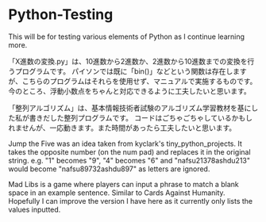 # Python-Testing
This will be for testing various elements of Python as I continue learning more.

「X進数の変換.py」は、10進数から2進数か、2進数から10進数までの変換を行うプログラムです。
パイソンでは既に「bin()」などという関数は存在しますが、こちらのプログラムはそれらを使用せず、マニュアルで実施するものです。
今のところ、浮動小数点をちゃんと対応できるように工夫したいと思います。

「整列アルゴリズム」は、基本情報技術者試験のアルゴリズム学習教材を基にした私が書きだした整列プログラムです。
コードはごちゃごちゃしているかもしれませんが、一応動きます。また時間があったら工夫したいと思います。

Jump the Five was an idea taken from kyclark's tiny_python_projects.
It takes the opposite number (on the num pad) and replaces it in the original string.
e.g. "1" becomes "9", "4" becomes "6" and "nafsu21378ashdu213" would become "nafsu89732ashdu897" as letters are ignored.

Mad Libs is a game where players can input a phrase to match a blank space in an example sentence. Similar to Cards Against Humanity.
Hopefully I can improve the version I have here as it currently only lists the values inputted.
